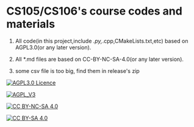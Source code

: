 <!--
 * @Github: https://github.com/Certseeds/CS1056
 * @Organization: SUSTech
 * @Author: nanoseeds
 * @Date: 2020-09-26 11:29:05
 * @LastEditors: nanoseeds
 * @LastEditTime: 2020-10-23 12:31:40
 * @License: CC-BY-NC-SA_V4_0 or any later version 
 -->

# CS105/CS106's course codes and materials

1. All code(in this project,include *.py,*.cpp,CMakeLists.txt,etc) based on AGPL3.0(or any later version).

2. All *.md files are based on CC-BY-NC-SA-4.0(or any later version).

3. some csv file is too big, find them in release's zip

[![AGPL3.0 Licence](https://img.shields.io/badge/License-AGPL_V3-orange)][agpl_3_0]

[![AGPL_V3](https://www.gnu.org/graphics/agplv3-with-text-162x68.png)][agpl_3_0]

[![CC BY-NC-SA 4.0](https://img.shields.io/badge/License-CC%20BY--NC--SA%204.0-orange)][cc_by_nc_sa_4_0]

[![CC BY-SA 4.0][cc_by_nc_sa_4_0_image]][cc_by_nc_sa_4_0]

[cc_by_nc_sa_4_0]: https://creativecommons.org/licenses/by-nc-sa/4.0/

[cc_by_nc_sa_4_0_image]: https://licensebuttons.net/l/by-nc-sa/4.0/88x31.png

[agpl_3_0]: https://opensource.org/licenses/AGPL-3.0